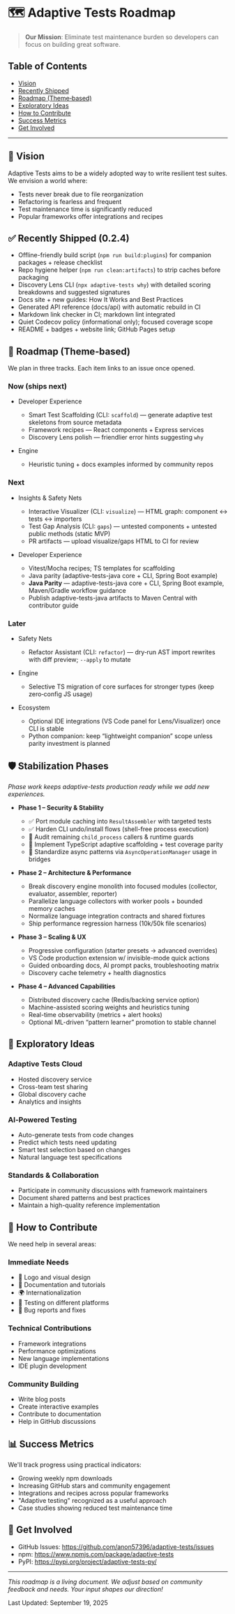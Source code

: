 # 🗺️ Adaptive Tests Roadmap

> **Our Mission**: Eliminate test maintenance burden so developers can focus on building great software.

## Table of Contents

- [Vision](#-vision)
- [Recently Shipped](#-recently-shipped-024)
- [Roadmap (Theme‑based)](#-roadmap-themebased)
- [Exploratory Ideas](#-exploratory-ideas)
- [How to Contribute](#-how-to-contribute)
- [Success Metrics](#-success-metrics)
- [Get Involved](#-get-involved)

---

## 🎯 Vision

Adaptive Tests aims to be a widely adopted way to write resilient test suites. We envision a world where:

- Tests never break due to file reorganization
- Refactoring is fearless and frequent
- Test maintenance time is significantly reduced
- Popular frameworks offer integrations and recipes

## ✅ Recently Shipped (0.2.4)

- Offline-friendly build script (`npm run build:plugins`) for companion packages + release checklist
- Repo hygiene helper (`npm run clean:artifacts`) to strip caches before packaging
- Discovery Lens CLI (`npx adaptive-tests why`) with detailed scoring breakdowns and suggested signatures
- Docs site + new guides: How It Works and Best Practices
- Generated API reference (docs/api) with automatic rebuild in CI
- Markdown link checker in CI; markdown lint integrated
- Quiet Codecov policy (informational only); focused coverage scope
- README + badges + website link; GitHub Pages setup

## 🧭 Roadmap (Theme‑based)

We plan in three tracks. Each item links to an issue once opened.

### Now (ships next)

- Developer Experience
  - Smart Test Scaffolding (CLI: `scaffold`) — generate adaptive test skeletons from source metadata
  - Framework recipes — React components + Express services
  - Discovery Lens polish — friendlier error hints suggesting `why`

- Engine
  - Heuristic tuning + docs examples informed by community repos

### Next

- Insights & Safety Nets
  - Interactive Visualizer (CLI: `visualize`) — HTML graph: component ↔ tests ↔ importers
  - Test Gap Analysis (CLI: `gaps`) — untested components + untested public methods (static MVP)
  - PR artifacts — upload visualize/gaps HTML to CI for review

- Developer Experience
  - Vitest/Mocha recipes; TS templates for scaffolding
  - Java parity (adaptive-tests-java core + CLI, Spring Boot example)
  - **Java Parity** — adaptive-tests-java core + CLI, Spring Boot example, Maven/Gradle workflow guidance
  - Publish adaptive-tests-java artifacts to Maven Central with contributor guide

### Later

- Safety Nets
  - Refactor Assistant (CLI: `refactor`) — dry‑run AST import rewrites with diff preview; `--apply` to mutate

- Engine
  - Selective TS migration of core surfaces for stronger types (keep zero‑config JS usage)

- Ecosystem
  - Optional IDE integrations (VS Code panel for Lens/Visualizer) once CLI is stable
  - Python companion: keep “lightweight companion” scope unless parity investment is planned

## 🛡️ Stabilization Phases

_Phase work keeps adaptive-tests production ready while we add new experiences._

- **Phase 1 – Security & Stability**
  - ✅ Port module caching into `ResultAssembler` with targeted tests
  - ✅ Harden CLI undo/install flows (shell-free process execution)
  - 🔄 Audit remaining `child_process` callers & runtime guards
  - 🔄 Implement TypeScript adaptive scaffolding + test coverage parity
  - 🔄 Standardize async patterns via `AsyncOperationManager` usage in bridges

- **Phase 2 – Architecture & Performance**
  - Break discovery engine monolith into focused modules (collector, evaluator, assembler, reporter)
  - Parallelize language collectors with worker pools + bounded memory caches
  - Normalize language integration contracts and shared fixtures
  - Ship performance regression harness (10k/50k file scenarios)

- **Phase 3 – Scaling & UX**
  - Progressive configuration (starter presets → advanced overrides)
  - VS Code production extension w/ invisible-mode quick actions
  - Guided onboarding docs, AI prompt packs, troubleshooting matrix
  - Discovery cache telemetry + health diagnostics

- **Phase 4 – Advanced Capabilities**
  - Distributed discovery cache (Redis/backing service option)
  - Machine-assisted scoring weights and heuristics tuning
  - Real-time observability (metrics + alert hooks)
  - Optional ML-driven “pattern learner” promotion to stable channel

## 🔭 Exploratory Ideas

### Adaptive Tests Cloud

- Hosted discovery service
- Cross-team test sharing
- Global discovery cache
- Analytics and insights

### AI‑Powered Testing

- Auto-generate tests from code changes
- Predict which tests need updating
- Smart test selection based on changes
- Natural language test specifications

### Standards & Collaboration

- Participate in community discussions with framework maintainers
- Document shared patterns and best practices
- Maintain a high-quality reference implementation

## 🤝 How to Contribute

We need help in several areas:

### Immediate Needs

- 🎨 Logo and visual design
- 📝 Documentation and tutorials
- 🌍 Internationalization
- 🧪 Testing on different platforms
- 🐛 Bug reports and fixes

### Technical Contributions

- Framework integrations
- Performance optimizations
- New language implementations
- IDE plugin development

### Community Building

- Write blog posts
- Create interactive examples
- Contribute to documentation
- Help in GitHub discussions

## 📊 Success Metrics

We'll track progress using practical indicators:

- Growing weekly npm downloads
- Increasing GitHub stars and community engagement
- Integrations and recipes across popular frameworks
- "Adaptive testing" recognized as a useful approach
- Case studies showing reduced test maintenance time

## 💬 Get Involved

- GitHub Issues: <https://github.com/anon57396/adaptive-tests/issues>
- npm: <https://www.npmjs.com/package/adaptive-tests>
- PyPI: <https://pypi.org/project/adaptive-tests-py/>

---

*This roadmap is a living document. We adjust based on community feedback and needs. Your input shapes our direction!*

Last Updated: September 19, 2025
